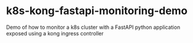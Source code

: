 # k8s-kong-fastapi-monitoring-demo
Demo of how to monitor a k8s cluster with a FastAPI python application exposed using a kong ingress controller
